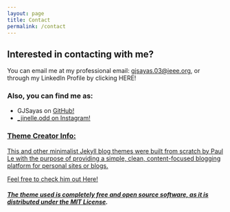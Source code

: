 ```yaml
---
layout: page
title: Contact
permalink: /contact
---
```

## Interested in contacting with me?
You can email me at my professional email: [gjsayas.03@ieee.org](mailto:gjsayas.03@ieee.org), or through my LinkedIn Profile by clicking <a herf="https://www.linkedin.com/in/getsie-jinelle-sayas-de-la-rosa-a02a97242/"> HERE!

### Also, you can find me as: 
- GJSayas on <a href="https://github.com/GJSayas">GitHub!
- _jinelle.odd on <a href="https://www.instagram.com/_jinelle.odd/">Instagram!



### Theme Creator Info: 
This and other minimalist Jekyll blog themes were built from scratch by Paul Le with the purpose of providing a simple, clean, content-focused blogging platform for personal sites or blogs. 

Feel free to check him out <a href="https://github.com/LeNPaul/"> Here!

##### The theme used is completely free and open source software, as it is distributed under the [MIT License](http://choosealicense.com/licenses/mit/).
